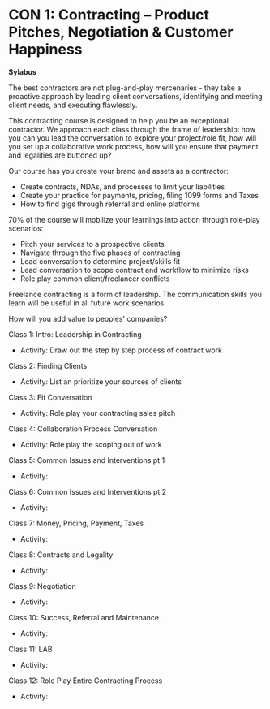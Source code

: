 # CON 1: Contracting – Product Pitches, Negotiation &amp; Customer Happiness

**Sylabus**

The best contractors are not plug-and-play mercenaries - they take a proactive approach by leading client conversations, identifying and meeting client needs, and executing flawlessly.

This contracting course is designed to help you be an exceptional contractor. We approach each class through the frame of leadership: how you can you lead the conversation to explore your project/role fit, how will you set up a collaborative work process, how will you ensure that payment and legalities are buttoned up?

Our course has you create your brand and assets as a contractor:
* Create contracts, NDAs, and processes to limit your liabilities
* Create your practice for payments, pricing, filing 1099 forms and Taxes
* How to find gigs through referral and online platforms

70% of the course will mobilize your learnings into action through role-play scenarios:
* Pitch your services to a prospective clients
* Navigate through the five phases of contracting
* Lead conversation to determine project/skills fit 
* Lead conversation to scope contract and workflow to minimize risks
* Role play common client/freelancer conflicts

Freelance contracting is a form of leadership. The communication skills you learn will be useful in all future work scenarios.

How will you add value to peoples' companies?

Class 1: Intro: Leadership in Contracting
- Activity: Draw out the step by step process of contract work

Class 2: Finding Clients
- Activity: List an prioritize your sources of clients

Class 3: Fit Conversation
- Activity: Role play your contracting sales pitch

Class 4: Collaboration Process Conversation
- Activity: Role play the scoping out of work

Class 5: Common Issues and Interventions pt 1
- Activity:

Class 6: Common Issues and Interventions pt 2
- Activity:

Class 7: Money, Pricing, Payment, Taxes
- Activity:

Class 8: Contracts and Legality
- Activity:

Class 9: Negotiation
- Activity:

Class 10: Success, Referral and Maintenance
- Activity:

Class 11: LAB
- Activity:

Class 12: Role Play Entire Contracting Process
- Activity:
